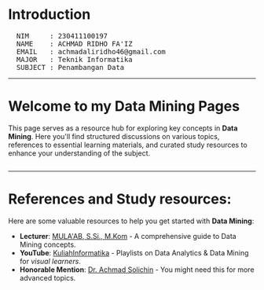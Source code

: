 # Introduction

<pre>
  NIM     : 230411100197
  NAME    : ACHMAD RIDHO FA'IZ
  EMAIL   : achmadaliridho46@gmail.com
  MAJOR   : Teknik Informatika
  SUBJECT : Penambangan Data
</pre>

---

# Welcome to my Data Mining Pages

This page serves as a resource hub for exploring key concepts in **Data Mining**. Here you'll find structured discussions on various topics, references to essential learning materials, and curated study resources to enhance your understanding of the subject.

```{tableofcontents}
```

---

# References and Study resources:

Here are some valuable resources to help you get started with **Data Mining**:

- **Lecturer**: [MULA'AB, S.Si., M.Kom](https://moelaab.github.io/datamining) - A comprehensive guide to Data Mining concepts.
- **YouTube**: [KuliahInformatika](https://www.youtube.com/@KuliahInformatika/playlists) - Playlists on Data Analytics & Data Mining for _visual learners_.
- **Honorable Mention**: [Dr. Achmad Solichin](https://www.youtube.com/@AchmadSolichin/playlists) - You might need this for more advanced topics.